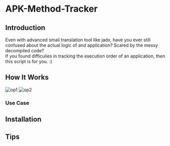 # APK-Method-Tracker
## Introduction
Even with advanced smali translation tool like jadx, have you ever still confused about the actual logic of and application? Scared by the messy decompiled code? <br>
If you found difficulies in tracking the execution order of an application, then this script is for you. :)
## How It Works
![op1](https://user-images.githubusercontent.com/65654501/148697278-7d705787-68ef-4b2c-88c6-fe6021858552.png)
![op2](https://user-images.githubusercontent.com/65654501/148697716-522caf7b-540a-4d4f-82c6-ba66ed485de3.png)
### Use Case

## Installation

## Tips
